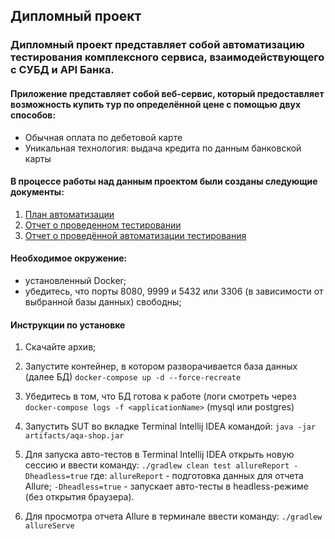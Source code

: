 ## Дипломный проект 
### Дипломный проект представляет собой автоматизацию тестирования комплексного сервиса, взаимодействующего с СУБД и API Банка.
#### Приложение представляет собой веб-сервис, который предоставляет возможность купить тур по определённой цене с помощью двух способов:
- Обычная оплата по дебетовой карте 
- Уникальная технология: выдача кредита по данным банковской карты 

#### В процессе работы над данным проектом были созданы следующие документы:
1. [План автоматизации](https://github.com/k0xzy/diplomFinal/blob/master/docs/Plan.md)
2. [Отчет о проведенном тестировании](https://github.com/k0xzy/diplomFinal/blob/master/docs/Report.md)
3. [Отчет о проведённой автоматизации тестирования](https://github.com/k0xzy/diplomFinal/blob/master/docs/Summary.md)

#### Необходимое окружение:
- установленный Docker;
- убедитесь, что порты 8080, 9999 и 5432 или 3306 (в зависимости от выбранной базы данных) свободны;

#### Инструкции по установке
1. Скачайте архив;

2. Запустите контейнер, в котором разворачивается база данных (далее БД) `docker-compose up -d --force-recreate`

3. Убедитесь в том, что БД готова к работе (логи смотреть через `docker-compose logs -f <applicationName>` (mysql или postgres)
4. Запустить SUT во вкладке Terminal Intellij IDEA командой:
`java -jar artifacts/aqa-shop.jar`
5. Для запуска авто-тестов в Terminal Intellij IDEA открыть новую сессию и ввести команду:
`./gradlew clean test allureReport -Dheadless=true`
где:
`allureReport` - подготовка данных для отчета Allure;
`-Dheadless=true` - запускает авто-тесты в headless-режиме (без открытия браузера).
6. Для просмотра отчета Allure в терминале ввести команду:
`./gradlew allureServe`




